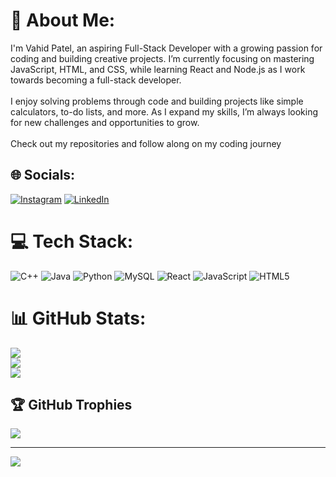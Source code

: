 # 💫 About Me:
I'm Vahid Patel, an aspiring Full-Stack Developer with a growing passion for coding and building creative projects. I’m currently focusing on mastering JavaScript, HTML, and CSS, while learning React and Node.js as I work towards becoming a full-stack developer.<br><br>I enjoy solving problems through code and building projects like simple calculators, to-do lists, and more. As I expand my skills, I’m always looking for new challenges and opportunities to grow.<br><br>Check out my repositories and follow along on my coding journey


## 🌐 Socials:
[![Instagram](https://img.shields.io/badge/Instagram-%23E4405F.svg?logo=Instagram&logoColor=white)](https://instagram.com/vahid.patel.7161) [![LinkedIn](https://img.shields.io/badge/LinkedIn-%230077B5.svg?logo=linkedin&logoColor=white)](https://linkedin.com/in/www.linkedin.com/in/vahid-patel-0a7a06260) 

# 💻 Tech Stack:
![C++](https://img.shields.io/badge/c++-%2300599C.svg?style=for-the-badge&logo=c%2B%2B&logoColor=white) ![Java](https://img.shields.io/badge/java-%23ED8B00.svg?style=for-the-badge&logo=openjdk&logoColor=white) ![Python](https://img.shields.io/badge/python-3670A0?style=for-the-badge&logo=python&logoColor=ffdd54) ![MySQL](https://img.shields.io/badge/mysql-4479A1.svg?style=for-the-badge&logo=mysql&logoColor=white) ![React](https://img.shields.io/badge/react-%2320232a.svg?style=for-the-badge&logo=react&logoColor=%2361DAFB) ![JavaScript](https://img.shields.io/badge/javascript-%23323330.svg?style=for-the-badge&logo=javascript&logoColor=%23F7DF1E) ![HTML5](https://img.shields.io/badge/html5-%23E34F26.svg?style=for-the-badge&logo=html5&logoColor=white)
# 📊 GitHub Stats:
![](https://github-readme-stats.vercel.app/api?username=vahid-patel&theme=dark&hide_border=false&include_all_commits=true&count_private=true)<br/>
![](https://github-readme-streak-stats.herokuapp.com/?user=vahid-patel&theme=dark&hide_border=false)<br/>
![](https://github-readme-stats.vercel.app/api/top-langs/?username=vahid-patel&theme=dark&hide_border=false&include_all_commits=true&count_private=true&layout=compact)

## 🏆 GitHub Trophies
![](https://github-profile-trophy.vercel.app/?username=vahid-patel&theme=radical&no-frame=false&no-bg=true&margin-w=4)

---
[![](https://visitcount.itsvg.in/api?id=vahid-patel&icon=0&color=0)](https://visitcount.itsvg.in)

<!-- Proudly created with GPRM ( https://gprm.itsvg.in ) -->
